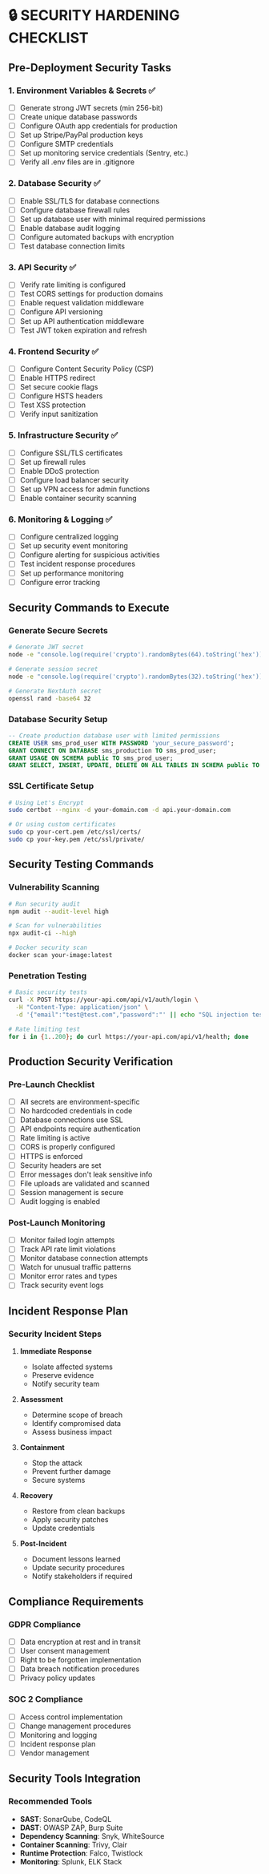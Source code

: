 # 🔒 **SECURITY HARDENING CHECKLIST**

## **Pre-Deployment Security Tasks**

### **1. Environment Variables & Secrets** ✅
- [ ] Generate strong JWT secrets (min 256-bit)
- [ ] Create unique database passwords
- [ ] Configure OAuth app credentials for production
- [ ] Set up Stripe/PayPal production keys
- [ ] Configure SMTP credentials
- [ ] Set up monitoring service credentials (Sentry, etc.)
- [ ] Verify all .env files are in .gitignore

### **2. Database Security** ✅
- [ ] Enable SSL/TLS for database connections
- [ ] Configure database firewall rules
- [ ] Set up database user with minimal required permissions
- [ ] Enable database audit logging
- [ ] Configure automated backups with encryption
- [ ] Test database connection limits

### **3. API Security** ✅
- [ ] Verify rate limiting is configured
- [ ] Test CORS settings for production domains
- [ ] Enable request validation middleware
- [ ] Configure API versioning
- [ ] Set up API authentication middleware
- [ ] Test JWT token expiration and refresh

### **4. Frontend Security** ✅
- [ ] Configure Content Security Policy (CSP)
- [ ] Enable HTTPS redirect
- [ ] Set secure cookie flags
- [ ] Configure HSTS headers
- [ ] Test XSS protection
- [ ] Verify input sanitization

### **5. Infrastructure Security** ✅
- [ ] Configure SSL/TLS certificates
- [ ] Set up firewall rules
- [ ] Enable DDoS protection
- [ ] Configure load balancer security
- [ ] Set up VPN access for admin functions
- [ ] Enable container security scanning

### **6. Monitoring & Logging** ✅
- [ ] Configure centralized logging
- [ ] Set up security event monitoring
- [ ] Configure alerting for suspicious activities
- [ ] Test incident response procedures
- [ ] Set up performance monitoring
- [ ] Configure error tracking

## **Security Commands to Execute**

### **Generate Secure Secrets**
```bash
# Generate JWT secret
node -e "console.log(require('crypto').randomBytes(64).toString('hex'))"

# Generate session secret
node -e "console.log(require('crypto').randomBytes(32).toString('hex'))"

# Generate NextAuth secret
openssl rand -base64 32
```

### **Database Security Setup**
```sql
-- Create production database user with limited permissions
CREATE USER sms_prod_user WITH PASSWORD 'your_secure_password';
GRANT CONNECT ON DATABASE sms_production TO sms_prod_user;
GRANT USAGE ON SCHEMA public TO sms_prod_user;
GRANT SELECT, INSERT, UPDATE, DELETE ON ALL TABLES IN SCHEMA public TO sms_prod_user;
```

### **SSL Certificate Setup**
```bash
# Using Let's Encrypt
sudo certbot --nginx -d your-domain.com -d api.your-domain.com

# Or using custom certificates
sudo cp your-cert.pem /etc/ssl/certs/
sudo cp your-key.pem /etc/ssl/private/
```

## **Security Testing Commands**

### **Vulnerability Scanning**
```bash
# Run security audit
npm audit --audit-level high

# Scan for vulnerabilities
npx audit-ci --high

# Docker security scan
docker scan your-image:latest
```

### **Penetration Testing**
```bash
# Basic security tests
curl -X POST https://your-api.com/api/v1/auth/login \
  -H "Content-Type: application/json" \
  -d '{"email":"test@test.com","password":"' || echo "SQL injection test"

# Rate limiting test
for i in {1..200}; do curl https://your-api.com/api/v1/health; done
```

## **Production Security Verification**

### **Pre-Launch Checklist**
- [ ] All secrets are environment-specific
- [ ] No hardcoded credentials in code
- [ ] Database connections use SSL
- [ ] API endpoints require authentication
- [ ] Rate limiting is active
- [ ] CORS is properly configured
- [ ] HTTPS is enforced
- [ ] Security headers are set
- [ ] Error messages don't leak sensitive info
- [ ] File uploads are validated and scanned
- [ ] Session management is secure
- [ ] Audit logging is enabled

### **Post-Launch Monitoring**
- [ ] Monitor failed login attempts
- [ ] Track API rate limit violations
- [ ] Monitor database connection attempts
- [ ] Watch for unusual traffic patterns
- [ ] Monitor error rates and types
- [ ] Track security event logs

## **Incident Response Plan**

### **Security Incident Steps**
1. **Immediate Response**
   - Isolate affected systems
   - Preserve evidence
   - Notify security team

2. **Assessment**
   - Determine scope of breach
   - Identify compromised data
   - Assess business impact

3. **Containment**
   - Stop the attack
   - Prevent further damage
   - Secure systems

4. **Recovery**
   - Restore from clean backups
   - Apply security patches
   - Update credentials

5. **Post-Incident**
   - Document lessons learned
   - Update security procedures
   - Notify stakeholders if required

## **Compliance Requirements**

### **GDPR Compliance**
- [ ] Data encryption at rest and in transit
- [ ] User consent management
- [ ] Right to be forgotten implementation
- [ ] Data breach notification procedures
- [ ] Privacy policy updates

### **SOC 2 Compliance**
- [ ] Access control implementation
- [ ] Change management procedures
- [ ] Monitoring and logging
- [ ] Incident response plan
- [ ] Vendor management

## **Security Tools Integration**

### **Recommended Tools**
- **SAST**: SonarQube, CodeQL
- **DAST**: OWASP ZAP, Burp Suite
- **Dependency Scanning**: Snyk, WhiteSource
- **Container Scanning**: Trivy, Clair
- **Runtime Protection**: Falco, Twistlock
- **Monitoring**: Splunk, ELK Stack
